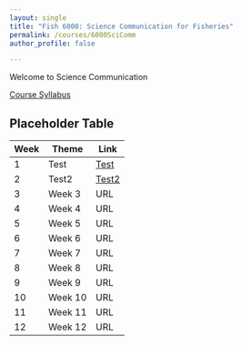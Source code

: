 ```yaml
---
layout: single
title: "Fish 6000: Science Communication for Fisheries"
permalink: /courses/6000SciComm
author_profile: false

---
```


Welcome to Science Communication

[Course Syllabus](6000Syllabus)


## Placeholder Table


| **Week**  | **Theme**  | **Link**  | 
|-----------|------------|-------------|
| 1         | Test       | [Test](/courses/6000SciComm/6000Week1/)|
|2| Test2 | [Test2](http://www.cnn.com)|
|3| Week 3| URL|
|4| Week 4| URL|
|5| Week 5| URL |
|6| Week 6| URL|
|7| Week 7| URL|
|8| Week 8| URL|
|9| Week 9| URL|
|10| Week 10| URL|
|11| Week 11| URL|
|12| Week 12| URL|

